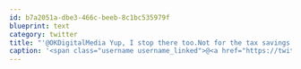 ```yaml
---
id: b7a2051a-dbe3-466c-beeb-8c1bc535979f
blueprint: text
category: twitter
title: "'@OKDigitalMedia Yup, I stop there too.Not for the tax savings tho, since I'm smart enough to know HST doesn't apply to bagels(dozen) in BC:)"
caption: '<span class="username username_linked">@<a href="https://twitter.com/OKDigitalMedia" title="John Thiessen">OKDigitalMedia</a></span> Yup, I stop there too.Not for the tax savings tho, since I''m smart enough to know HST doesn''t apply to bagels(dozen) in BC:)'
---
```

